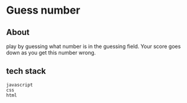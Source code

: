 # Guess number
## About 
play by guessing what number is in the guessing field. Your score goes down as you get this number wrong.
## tech stack
    javascript
    css
    html
